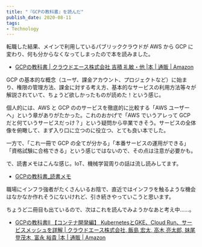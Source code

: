 ```yaml
---
title: "『GCPの教科書』を読んだ"
publish_date: 2020-08-11
tags:
- Technology
---
```


転職した結果、メインで利用しているパブリッククラウドが AWS から GCP に変わり、何も分からなくなってしまったので本を読みました。

- [GCPの教科書 | クラウドエース株式会社 吉積 礼敏・他 |本 | 通販 | Amazon](https://www.amazon.co.jp/dp/4865941959/)

GCP の基本的な概念（ユーザ、課金アカウント、プロジェクトなど）に始まり、権限の管理方法、課金に対する考え方、基本的なサービスの利用方法等々が解説されていて、ちょうど欲しかったものが読めた！という感じ。

個人的には、AWS と GCP ののサービスを徹底的に比較する「AWS ユーザーへ」という章がありがたかった。これのおかげで「AWS でいうアレって GCP だと何ていうサービスだっけ？」という疑問から卒業できそう。サービスの全体像を俯瞰して、まず入り口に立つのに役立つ、とても良い本でした。

一方で、「これ一冊で GCP の全てが分かる」「本番サービスの運用ができる」「資格試験に合格できる」という感じではないので、その点は注意が必要かも。

で、読書メモはこんな感じ。IoT、機械学習周りの話は流し読みしてます。

- [GCPの教科書_読書メモ](https://gist.github.com/gushernobindsme/c389b85a41b4c5ec102d31c5bc7ed8b4)

職場にインフラ強者がたくさんいるお陰で、直近ではインフラを触るような機会はなかなか作れそうにないけれど、引き続きやっていこうと思います。

ちょうど二冊目も出ているので、次はこれを読んでみようかなあと考え中……。

- [GCPの教科書II 【コンテナ開発編】 KubernetesとGKE、Cloud Run、サービスメッシュを詳解 | クラウドエース株式会社, 飯島 宏太, 高木 亮太郎, 妹尾 登茂木, 富永 裕貴 |本 | 通販 | Amazon](https://www.amazon.co.jp/dp/4865942416/)

